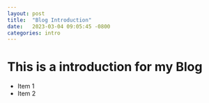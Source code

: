 ```yaml
---
layout: post
title:  "Blog Introduction"
date:   2023-03-04 09:05:45 -0800
categories: intro
---
```


# This is a introduction for my Blog

* Item 1
* Item 2
